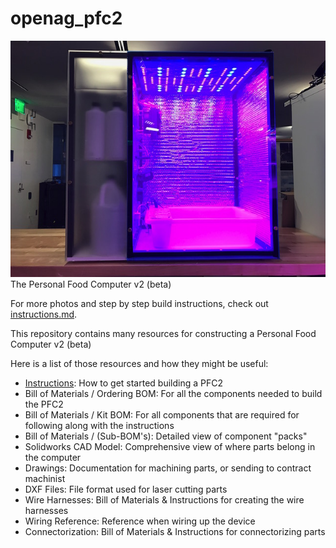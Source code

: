 # openag_pfc2

![pfc2](photos/pfc2.small.JPG)
The Personal Food Computer v2 (beta)

For more photos and step by step build instructions, check out
[instructions.md](instructions.md).

This repository contains many resources for constructing a Personal Food Computer v2 (beta)

Here is a list of those resources and how they might be useful:
 - [Instructions](instructions.md): How to get started building a PFC2
 - Bill of Materials / Ordering BOM: For all the components needed to build the PFC2
 - Bill of Materials / Kit BOM: For all components that are required for following along with the instructions
 - Bill of Materials / (Sub-BOM's): Detailed view of component "packs"
 - Solidworks CAD Model: Comprehensive view of where parts belong in the computer
 - Drawings: Documentation for machining parts, or sending to contract machinist
 - DXF Files: File format used for laser cutting parts
 - Wire Harnesses: Bill of Materials & Instructions for creating the wire harnesses
 - Wiring Reference: Reference when wiring up the device
 - Connectorization: Bill of Materials & Instructions for connectorizing parts
